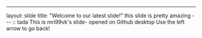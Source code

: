 ---
layout: slide
title: "Welcome to our latest  slide!"
this slide is pretty amazing
--- :: tada
This is mri99vk's slide- opened on Github desktop
Use the left arrow to go back!
